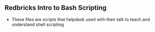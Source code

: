 ## Redbricks Intro to Bash Scripting

* These files are scripts that helpdesk used with their talk to teach and understand shell scripting

